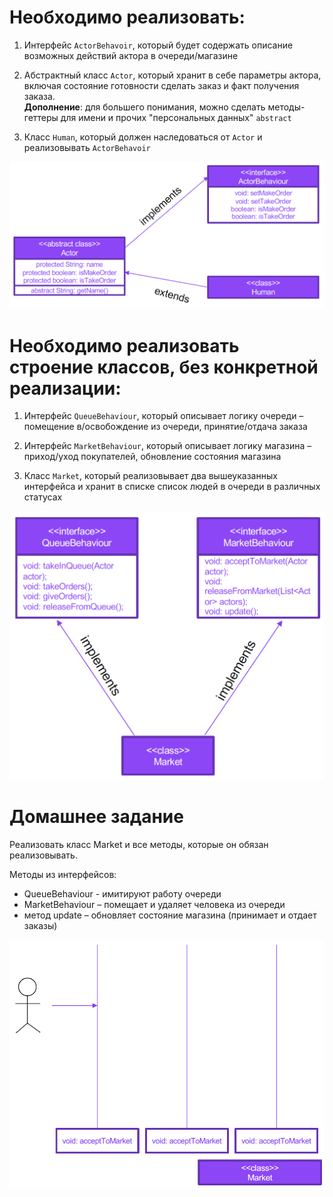 # Необходимо реализовать:

1. Интерфейс `ActorBehavoir`, который будет содержать описание возможных действий актора в очереди/магазине

2. Абстрактный класс `Actor`, который хранит в себе параметры актора, включая состояние готовности сделать заказ и факт получения заказа.\
**Дополнение**: для большего понимания, можно сделать методы-геттеры для имени и прочих "персональных данных" `abstract`

3. Класс `Human`, который должен наследоваться от `Actor` и реализовывать `ActorBehavoir`

<img src="pic1.png" style="width:600px">

# Необходимо реализовать строение классов, без конкретной реализации:

1. Интерфейс `QueueBehaviour`, который описывает логику очереди – помещение в/освобождение из очереди, принятие/отдача заказа

2. Интерфейс `MarketBehaviour`, который описывает логику магазина – приход/уход покупателей, обновление состояния магазина

3. Класс `Market`, который реализовывает два вышеуказанных интерфейса и хранит в списке список людей в очереди в различных статусах

<img src="pic2.png" style="width:600px">

# Домашнее задание

Реализовать класс Market и все методы, которые он обязан реализовывать.

Методы из интерфейсов:
* QueueBehaviour - имитируют работу очереди
* MarketBehaviour – помещает и удаляет человека из очереди
* метод update – обновляет состояние магазина (принимает и отдает заказы)

<img src="pic3.png" style="width:600px">